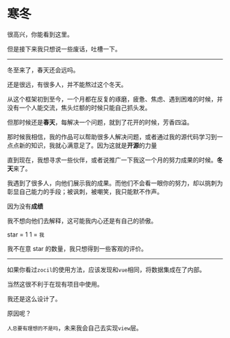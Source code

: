 # 寒冬

很高兴，你能看到这里。

但是接下来我只想说一些废话，吐槽一下。

---

冬至来了，春天还会远吗。

还是很远，有很多人，并不能熬过这个冬天。

从这个框架初到至今，一个月都在反复的琢磨，疲惫、焦虑、遇到困难的时候，并没有一个人能交流，焦头烂额的时候只能自己抓头发。

但那时候还是**春天**，每解决一个问题，就到了花开的时候，芳香四溢。

那时候我相信，我的作品可以帮助很多人解决问题，或者通过我的源代码学习到一点点新的知识，我就心满意足了。因为这就是**开源**的力量

直到现在，我想寻求一些伙伴，或者说推广一下我这一个月的努力成果的时候。**冬天**来了。

我遇到了很多人，向他们展示我的成果。而他们不会看一眼你的努力，却以挑刺为彰显自己能力的手段；被讽刺，被嘲笑，我只能默不作声。

因为没有**成绩**

我不想向他们去解释，这可能我内心还是有自己的骄傲。

star = 1  1 = `我`

我不在意 star 的数量，我只想得到一些客观的评价。

---

如果你看过`zocil`的使用方法，应该发现和`vue`相同，将数据集成在了内部。

当然这很不利于在现有项目中使用。

我还是这么设计了。

原因呢？

`人总要有理想的不是吗`，未来我会自己去实现`view`层。


